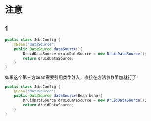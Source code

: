 # 注意

## 1

~~~Java
public class JdbcConfig {
    @Bean("dataSource")
    public DataSource dataSource(){
        DruidDataSource druidDataSource = new DruidDataSource();
        return druidDataSource;
    }
}
~~~

如果这个第三方bean需要引用类型注入，直接在方法参数里加就行了

~~~Java
public class JdbcConfig {
    @Bean("dataSource")
    public DataSource dataSource(Bean bean){
        DruidDataSource druidDataSource = new DruidDataSource();
        return druidDataSource;
    }
}
~~~
